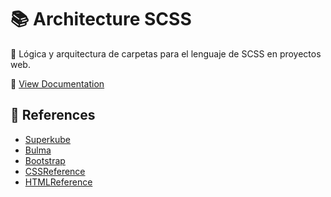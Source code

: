 # 📚 Architecture SCSS

📐 Lógica y arquitectura de carpetas para el lenguaje de SCSS en proyectos web.

📌 [View Documentation](https://jorge-fco.github.io/architecture-sass/)

## 📎 References
- [Superkube](https://imperavi.com/superkube/)
- [Bulma](https://bulma.io/)
- [Bootstrap](https://getbootstrap.com/)
- [CSSReference](https://cssreference.io/)
- [HTMLReference](https://htmlreference.io/)